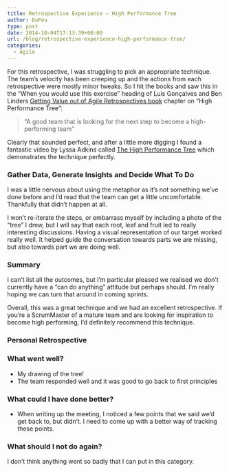 ```yaml
---
title: Retrospective Experience – High Performance Tree
author: DuFeu
type: post
date: 2014-10-04T17:13:39+00:00
url: /blog/retrospective-experience-high-performance-tree/
categories:
  - Agile
---
```


For this retrospective, I was struggling to pick an appropriate technique. The team&#8217;s velocity has been creeping up and the actions from each retrospective were mostly minor tweaks. So I hit the books and saw this in the &#8220;When you would use this exercise&#8221; heading of Luis Gonçalves and Ben Linders [Getting Value out of Agile Retrospectives book][1] chapter on &#8220;High Performance Tree&#8221;:

> &#8220;A good team that is looking for the next step to become a high-performing team&#8221;

Clearly that sounded perfect, and after a little more digging I found a fantastic video by Lyssa Adkins called [The High Performance Tree][2] which demonstrates the technique perfectly.

### Gather Data, Generate Insights and Decide What To Do

I was a little nervous about using the metaphor as it&#8217;s not something we&#8217;ve done before and I&#8217;d read that the team can get a little uncomfortable. Thankfully that didn&#8217;t happen at all.

I won&#8217;t re-iterate the steps, or embarrass myself by including a photo of the &#8220;tree&#8221; I drew, but I will say that each root, leaf and fruit led to really interesting discussions. Having a visual representation of our target worked really well. It helped guide the conversation towards parts we are missing, but also towards part we are doing well.

### Summary

I can&#8217;t list all the outcomes, but I&#8217;m particular pleased we realised we don&#8217;t currently have a &#8220;can do anything&#8221; attitude but perhaps should. I&#8217;m really hoping we can turn that around in coming sprints.

Overall, this was a great technique and we had an excellent retrospective. If you&#8217;re a ScrumMaster of a mature team and are looking for inspiration to become high performing, I&#8217;d definitely recommend this technique.

### Personal Retrospective

### What went well?

- My drawing of the tree!
- The team responded well and it was good to go back to first principles

### What could I have done better?

- When writing up the meeting, I noticed a few points that we said we&#8217;d get back to, but didn&#8217;t. I need to come up with a better way of tracking these points.

### What should I not do again?

I don&#8217;t think anything went so badly that I can put in this category.

[1]: http://www.benlinders.com/getting-value-out-of-agile-retrospectives/
[2]: http://www.youtube.com/watch?v=t3kKechcwYM
